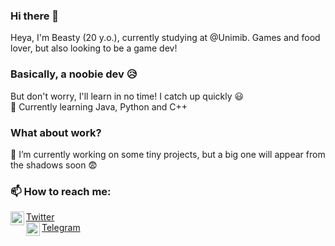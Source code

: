 ### Hi there 👋
Heya, I'm Beasty (20 y.o.), currently studying at @Unimib. Games and food lover, but also looking to be a game dev!

### Basically, a noobie dev 😥
But don't worry, I'll learn in no time! I catch up quickly 😃
<br />
🌱 Currently learning Java, Python and C++

### What about work?
🔭 I’m currently working on some tiny projects, but a big one will appear from the shadows soon 😨

### 📫 How to reach me:
[<img align="left" alt="twittersvg | Twitter" width="22px" src="https://image.flaticon.com/icons/png/512/145/145812.png" />][twitter] <a href="https://twitter.com/hi_im_beasty" rel= "nofollow">Twitter</a>
<br/>
[<img align="left" alt="telegramsvg | Telegram" width="22px" src="https://telegram.org/img/t_logo.svg?1" />][telegram] <a href="https://telegram.me/hi_im_beasty" rel= "nofollow">Telegram</a>
<br/>

[twitter]: https://twitter.com/hi_im_beasty
[telegram]: https://telegram.me/hi_im_beasty

